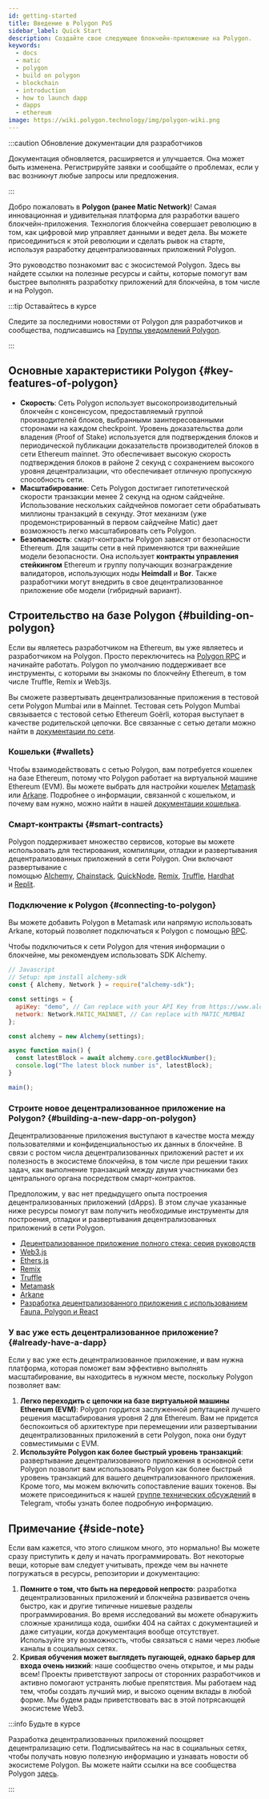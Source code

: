 ```yaml
---
id: getting-started
title: Введение в Polygon PoS
sidebar_label: Quick Start
description: Создайте свое следующее блокчейн-приложение на Polygon.
keywords:
  - docs
  - matic
  - polygon
  - build on polygon
  - blockchain
  - introduction
  - how to launch dapp
  - dapps
  - ethereum
image: https://wiki.polygon.technology/img/polygon-wiki.png
---
```


:::caution Обновление документации для разработчиков

Документация обновляется, расширяется и улучшается. Она может быть изменена. Регистрируйте заявки и сообщайте о проблемах, если у вас возникнут любые запросы или предложения.

:::

Добро пожаловать в **Polygon (ранее Matic Network)**! Самая инновационная и удивительная платформа для разработки вашего блокчейн-приложения. Технология блокчейна совершает революцию в том, как цифровой мир управляет данными и ведет дела. Вы можете присоединиться к этой революции и сделать рывок на старте, используя разработку децентрализованных приложений Polygon.

Это руководство познакомит вас с экосистемой Polygon. Здесь вы найдете ссылки на полезные ресурсы и сайты, которые помогут вам быстрее выполнять разработку приложений для блокчейна, в том числе и на Polygon.

:::tip Оставайтесь в курсе

Следите за последними новостями от Polygon для разработчиков
и сообщества, подписавшись на
[<ins>Группы уведомлений Polygon</ins>](https://polygon.technology/notifications/).

:::

## Основные характеристики Polygon {#key-features-of-polygon}

- **Скорость**: Сеть Polygon использует высокопроизводительный блокчейн с консенсусом, предоставляемый группой производителей блоков, выбранными заинтересованными сторонами на каждом checkpoint. Уровень доказательства доли владения (Proof of Stake) используется для подтверждения блоков и периодической публикации доказательств производителей блоков в сети Ethereum mainnet. Это обеспечивает высокую скорость подтверждения блоков в районе 2 секунд с сохранением высокого уровня децентрализации, что обеспечивает отличную пропускную способность сети.
- **Масштабирование**: Сеть Polygon достигает гипотетической скорости транзакции менее 2 секунд на одном сайдчейне. Использование нескольких сайдчейнов помогает сети обрабатывать миллионы транзакций в секунду. Этот механизм (уже продемонстрированный в первом сайдчейне Matic) дает возможность легко масштабировать сеть Polygon.
- **Безопасность**: смарт-контракты Polygon зависят от безопасности Ethereum. Для защиты сети в ней применяются три важнейшие модели безопасности. Она использует **контракты управления стейкингом** Ethereum и группу получающих вознаграждение валидаторов, использующих ноды **Heimdall** и **Bor**. Также разработчики могут внедрить в свое децентрализованное приложение обе модели (гибридный вариант).

## Строительство на базе Polygon {#building-on-polygon}

Если вы являетесь разработчиком на Ethereum, вы уже являетесь и разработчиком на Polygon. Просто переключитесь на [Polygon RPC](https://polygon-rpc.com/) и начинайте работать. Polygon по умолчанию поддерживает все инструменты, с которыми вы знакомы по блокчейну Ethereum, в том числе Truffle, Remix и Web3js.

Вы сможете развертывать децентрализованные приложения в тестовой сети Polygon Mumbai или в Mainnet. Тестовая сеть Polygon Mumbai связывается с тестовой сетью Ethereum Goërli, которая выступает в качестве родительской цепочки. Все связанные с сетью детали можно найти в [документации по сети](https://github.com/maticnetwork/matic-docs/blob/master/docs/develop/network-details/network.md).

### Кошельки {#wallets}

Чтобы взаимодействовать с сетью Polygon, вам потребуется кошелек на базе Ethereum, потому что Polygon работает на виртуальной машине Ethereum (EVM). Вы можете выбрать для настройки кошелек [Metamask](https://github.com/maticnetwork/matic-docs/blob/master/docs/develop/metamask/overview.md) или [Arkane](https://github.com/maticnetwork/matic-docs/blob/master/docs/develop/wallets/arkane/intro_arkane.md). Подробнее о информации, связанной с кошельком, и почему вам нужно, можно найти в нашей [документации кошелька](https://docs.polygon.technology/docs/develop/wallets/getting-started).

### Смарт-контракты {#smart-contracts}

Polygon поддерживает множество сервисов, которые вы можете использовать для тестирования, компиляции, отладки и развертывания децентрализованных приложений в сети Polygon. Они включают развертывание с помощью [Alchemy](https://github.com/maticnetwork/matic-docs/blob/master/docs/develop/alchemy.md), [Chainstack](https://github.com/maticnetwork/matic-docs/blob/master/docs/develop/chainstack.md), [QuickNode](https://github.com/maticnetwork/matic-docs/blob/master/docs/develop/quicknode.md), [Remix](https://github.com/maticnetwork/matic-docs/blob/master/docs/develop/remix.md), [Truffle](https://github.com/maticnetwork/matic-docs/blob/master/docs/develop/truffle.md), [Hardhat](https://github.com/maticnetwork/matic-docs/blob/master/docs/develop/hardhat.md) и [Replit](https://github.com/maticnetwork/matic-docs/blob/master/docs/develop/replit.md).

### Подключение к Polygon {#connecting-to-polygon}

Вы можете добавить Polygon в Metamask или напрямую использовать Arkane, который позволяет подключаться к Polygon с помощью [RPC](https://docs.polygon.technology/docs/develop/metamask/config-polygon-on-metamask/).

Чтобы подключиться к сети Polygon для чтения информации о блокчейне, мы рекомендуем использовать SDK Alchemy.

```js
// Javascript
// Setup: npm install alchemy-sdk
const { Alchemy, Network } = require("alchemy-sdk");

const settings = {
  apiKey: "demo", // Can replace with your API Key from https://www.alchemy.com
  network: Network.MATIC_MAINNET, // Can replace with MATIC_MUMBAI
};

const alchemy = new Alchemy(settings);

async function main() {
  const latestBlock = await alchemy.core.getBlockNumber();
  console.log("The latest block number is", latestBlock);
}

main();
```

### Строите новое децентрализованное приложение на Polygon? {#building-a-new-dapp-on-polygon}

Децентрализованные приложения выступают в качестве моста между пользователями и конфиденциальностью их данных в блокчейне. В связи с ростом числа децентрализованных приложений растет и их полезность в экосистеме блокчейна, в том числе при решении таких задач, как выполнение транзакций между двумя участниками без центрального органа посредством смарт-контрактов.

Предположим, у вас нет предыдущего опыта построения децентрализованных приложений (dApps). В этом случае указанные ниже ресурсы помогут вам получить необходимые инструменты для построения, отладки и развертывания децентрализованных приложений в сети Polygon.

- [Децентрализованное приложение полного стека: серия руководств](https://kauri.io/full-stack-dapp-tutorial-series/5b8e401ee727370001c942e3/c)
- [Web3.js](https://www.dappuniversity.com/articles/web3-js-intro)
- [Ethers.js](https://docs.ethers.io/v5/)
- [Remix](https://docs.polygon.technology/docs/develop/remix/)
- [Truffle](https://docs.polygon.technology/docs/develop/truffle)
- [Metamask](https://docs.polygon.technology/docs/develop/metamask/overview)
- [Arkane](https://docs.polygon.technology/docs/develop/wallets/arkane/intro)
- [Разработка децентрализованного приложения с использованием Fauna, Polygon и React](https://docs.polygon.technology/docs/develop/dapp-fauna-polygon-react)

### У вас уже есть децентрализованное приложение? {#already-have-a-dapp}

Если у вас уже есть децентрализованное приложение, и вам нужна платформа, которая поможет вам эффективно выполнять масштабирование, вы находитесь в нужном месте, поскольку Polygon позволяет вам:

1. **Легко переходить с цепочки на базе виртуальной машины Ethereum (EVM)**: Polygon гордится заслуженной репутацией лучшего решения масштабирования уровня 2 для Ethereum. Вам не придется беспокоиться об архитектуре при перемещении или развертывании децентрализованных приложений в сети Polygon, пока они будут совместимыми с EVM.
2. **Используйте Polygon как более быстрый уровень транзакций**: развертывание децентрализованного приложения в основной сети Polygon позволит вам использовать Polygon как более быстрый уровень транзакций для вашего децентрализованного приложения. Кроме того, мы можем включить сопоставление ваших токенов. Вы можете присоединиться к нашей [группе технических обсуждений](http://bit.ly/matic-technical-group) в Telegram, чтобы узнать более подробную информацию.

## Примечание {#side-note}

Если вам кажется, что этого слишком много, это нормально! Вы можете сразу приступить к делу и начать программировать. Вот некоторые вещи, которые вам следует учитывать, прежде чем вы начнете погружаться в ресурсы, репозитории и документацию:

1. **Помните о том, что быть на передовой непросто**: разработка децентрализованных приложений и блокчейна развивается очень быстро, как и другие типичные нишевые разделы программирования. Во время исследований вы можете обнаружить сложные хранилища кода, ошибки 404 на сайтах с документацией и даже ситуации, когда документация вообще отсутствует. Используйте эту возможность, чтобы связаться с нами через любые каналы в социальных сетях.
2. **Кривая обучения может выглядеть пугающей, однако барьер для входа очень низкий**: наше сообщество очень открытое, и мы рады всем! Проекты приветствуют запросы от сторонних разработчиков и активно помогают устранять любые препятствия. Мы работаем над тем, чтобы создать лучший мир, и высоко оценим вклады в любой форме. Мы будем рады приветствовать вас в этой потрясающей экосистеме Web3.

:::info Будьте в курсе

Разработка децентрализованных приложений поощряет децентрализацию сети. Подписывайтесь на нас в социальных сетях, чтобы получать новую полезную информацию и узнавать новости об экосистеме Polygon. Вы можете найти ссылки на все сообщества Polygon [здесь](https://polygon.technology/community/).

:::
